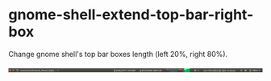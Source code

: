 # gnome-shell-extend-top-bar-right-box
Change gnome shell's top bar boxes length (left 20%, right 80%).

![](panel.png)
